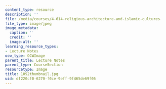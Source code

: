 ```yaml
---
content_type: resource
description: ''
file: /media/courses/4-614-religious-architecture-and-islamic-cultures-fall-2002/df220cf06270f0ce9eff9f465de69f06_1092thumbnail.jpg
file_type: image/jpeg
image_metadata:
  caption: ''
  credit: ''
  image-alt: ''
learning_resource_types:
- Lecture Notes
ocw_type: OCWImage
parent_title: Lecture Notes
parent_type: CourseSection
resourcetype: Image
title: 1092thumbnail.jpg
uid: df220cf0-6270-f0ce-9eff-9f465de69f06
---
```

